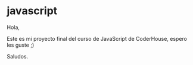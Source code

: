 # javascript

Hola,

Este es mi proyecto final del curso de JavaScript de CoderHouse, espero les guste ;)

Saludos.
